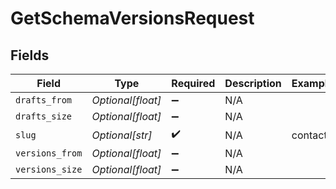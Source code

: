 # GetSchemaVersionsRequest


## Fields

| Field              | Type               | Required           | Description        | Example            |
| ------------------ | ------------------ | ------------------ | ------------------ | ------------------ |
| `drafts_from`      | *Optional[float]*  | :heavy_minus_sign: | N/A                |                    |
| `drafts_size`      | *Optional[float]*  | :heavy_minus_sign: | N/A                |                    |
| `slug`             | *Optional[str]*    | :heavy_check_mark: | N/A                | contact            |
| `versions_from`    | *Optional[float]*  | :heavy_minus_sign: | N/A                |                    |
| `versions_size`    | *Optional[float]*  | :heavy_minus_sign: | N/A                |                    |